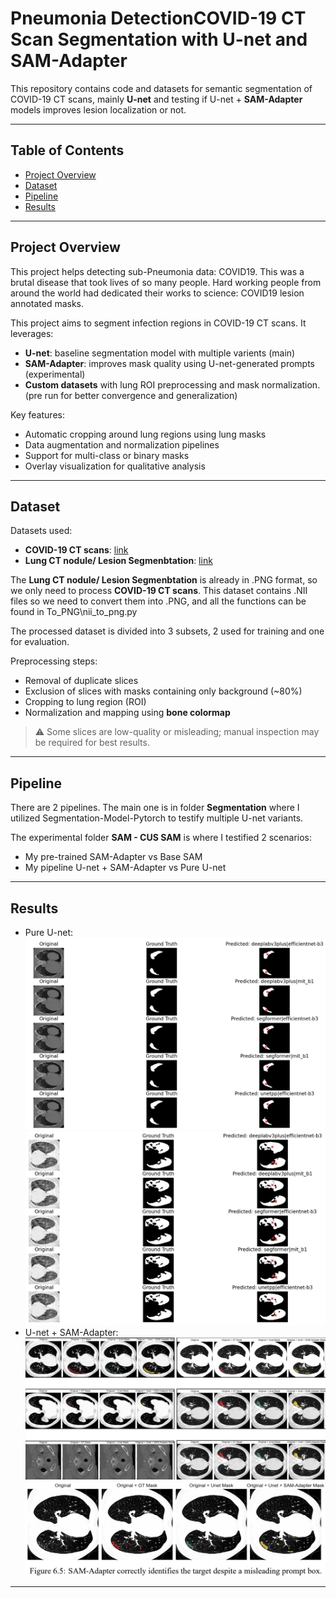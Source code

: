 # Pneumonia DetectionCOVID-19 CT Scan Segmentation with U-net and SAM-Adapter

This repository contains code and datasets for semantic segmentation of COVID-19 CT scans, mainly **U-net** and testing if U-net + **SAM-Adapter** models improves lesion localization or not.

---

## Table of Contents

- [Project Overview](#project-overview)
- [Dataset](#dataset)
- [Pipeline](#pipeline)
- [Results](#results)

---

## Project Overview

This project helps detecting sub-Pneumonia data: COVID19. This was a brutal disease that took lives of so many people. Hard working people from around the world had dedicated their works to science: COVID19 lesion annotated masks.

This project aims to segment infection regions in COVID-19 CT scans. It leverages:

- **U-net**: baseline segmentation model with multiple varients (main)
- **SAM-Adapter**: improves mask quality using U-net-generated prompts (experimental)
- **Custom datasets** with lung ROI preprocessing and mask normalization. (pre run for better convergence and generalization)

Key features:

- Automatic cropping around lung regions using lung masks
- Data augmentation and normalization pipelines
- Support for multi-class or binary masks
- Overlay visualization for qualitative analysis

---

## Dataset

Datasets used:

- **COVID-19 CT scans**: [link](https://www.kaggle.com/datasets/andrewmvd/covid19-ct-scans)
- **Lung CT nodule/ Lesion Segmenbtation**: [link](https://www.kaggle.com/datasets/piyushsamant11/pidata-new-names)

The **Lung CT nodule/ Lesion Segmenbtation** is already in .PNG format, so we only need to process **COVID-19 CT scans**. This dataset contains .NII files so we need to convert them into .PNG, and all the functions can be found in To_PNG\nii_to_png.py

The processed dataset is divided into 3 subsets, 2 used for training and one for evaluation.

Preprocessing steps:

- Removal of duplicate slices
- Exclusion of slices with masks containing only background (~80%)
- Cropping to lung region (ROI)
- Normalization and mapping using **bone colormap**

> ⚠️ Some slices are low-quality or misleading; manual inspection may be required for best results.

---

## Pipeline

There are 2 pipelines. The main one is in folder **Segmentation** where I utilized Segmentation-Model-Pytorch to testify multiple U-net variants.

The experimental folder **SAM - CUS SAM** is where I testified 2 scenarios:

- My pre-trained SAM-Adapter vs Base SAM
- My pipeline U-net + SAM-Adapter vs Pure U-net

---

## Results

- Pure U-net: ![alt text](image.png) ![alt text](image-1.png)
- U-net + SAM-Adapter: ![alt text](image-2.png) ![alt text](image-3.png)

---
